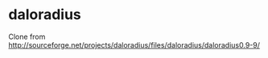 daloradius
==========

Clone from http://sourceforge.net/projects/daloradius/files/daloradius/daloradius0.9-9/
